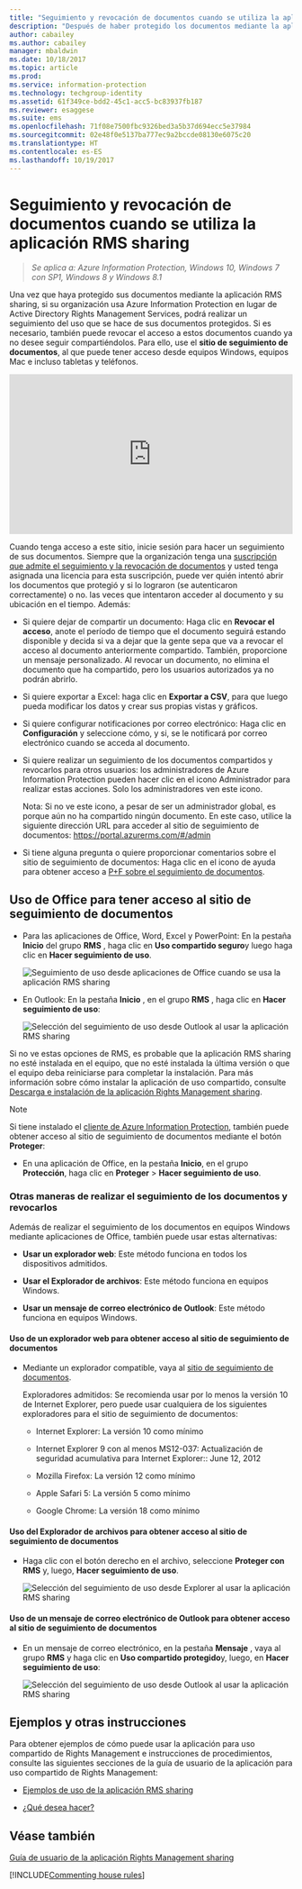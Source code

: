 ```yaml
---
title: "Seguimiento y revocación de documentos cuando se utiliza la aplicación RMS sharing - AIP"
description: "Después de haber protegido los documentos mediante la aplicación RMS sharing, puede realizar el seguimiento de cuántas personas usan tales documentos protegidos. Si es necesario, también puede revocar el acceso a estos documentos cuando ya no desee seguir compartiéndolos."
author: cabailey
ms.author: cabailey
manager: mbaldwin
ms.date: 10/18/2017
ms.topic: article
ms.prod: 
ms.service: information-protection
ms.technology: techgroup-identity
ms.assetid: 61f349ce-bdd2-45c1-acc5-bc83937fb187
ms.reviewer: esaggese
ms.suite: ems
ms.openlocfilehash: 71f08e7500fbc9326bed3a5b37d694ecc5e37984
ms.sourcegitcommit: 02e48f0e5137ba777ec9a2bccde08130e6075c20
ms.translationtype: HT
ms.contentlocale: es-ES
ms.lasthandoff: 10/19/2017
---
```

# <a name="track-and-revoke-your-documents-when-you-use-the-rms-sharing-application"></a>Seguimiento y revocación de documentos cuando se utiliza la aplicación RMS sharing

>*Se aplica a: Azure Information Protection, Windows 10, Windows 7 con SP1, Windows 8 y Windows 8.1*

Una vez que haya protegido sus documentos mediante la aplicación RMS sharing, si su organización usa Azure Information Protection en lugar de Active Directory Rights Management Services, podrá realizar un seguimiento del uso que se hace de sus documentos protegidos. Si es necesario, también puede revocar el acceso a estos documentos cuando ya no desee seguir compartiéndolos. Para ello, use el **sitio de seguimiento de documentos**, al que puede tener acceso desde equipos Windows, equipos Mac e incluso tabletas y teléfonos.

<div style="padding-top: 56.25%; position: relative; width: 100%;">
<iframe style="position: absolute;top: 0;left: 0;right: 0;bottom: 0;" width="100%" height="100%" src="https://channel9.msdn.com/Series/Information-Protection/Azure-RMS-Document-Tracking-and-Revocation/player" frameborder="0" allowfullscreen></iframe>
</div>

Cuando tenga acceso a este sitio, inicie sesión para hacer un seguimiento de sus documentos. Siempre que la organización tenga una [suscripción que admite el seguimiento y la revocación de documentos](https://www.microsoft.com/cloud-platform/azure-information-protection-features) y usted tenga asignada una licencia para esta suscripción, puede ver quién intentó abrir los documentos que protegió y si lo lograron (se autenticaron correctamente) o no. las veces que intentaron acceder al documento y su ubicación en el tiempo. Además:

-   Si quiere dejar de compartir un documento: Haga clic en **Revocar el acceso**, anote el período de tiempo que el documento seguirá estando disponible y decida si va a dejar que la gente sepa que va a revocar el acceso al documento anteriormente compartido. También, proporcione un mensaje personalizado. Al revocar un documento, no elimina el documento que ha compartido, pero los usuarios autorizados ya no podrán abrirlo.

-   Si quiere exportar a Excel: haga clic en **Exportar a CSV**, para que luego pueda modificar los datos y crear sus propias vistas y gráficos.

-   Si quiere configurar notificaciones por correo electrónico: Haga clic en **Configuración** y seleccione cómo, y si, se le notificará por correo electrónico cuando se acceda al documento.

- Si quiere realizar un seguimiento de los documentos compartidos y revocarlos para otros usuarios: los administradores de Azure Information Protection pueden hacer clic en el icono Administrador para realizar estas acciones. Solo los administradores ven este icono.
    
    Nota: Si no ve este icono, a pesar de ser un administrador global, es porque aún no ha compartido ningún documento. En este caso, utilice la siguiente dirección URL para acceder al sitio de seguimiento de documentos: https://portal.azurerms.com/#/admin

-   Si tiene alguna pregunta o quiere proporcionar comentarios sobre el sitio de seguimiento de documentos: Haga clic en el icono de ayuda para obtener acceso a [P+F sobre el seguimiento de documentos](http://go.microsoft.com/fwlink/?LinkId=523977).

## <a name="using-office-to-access-the-document-tracking-site"></a>Uso de Office para tener acceso al sitio de seguimiento de documentos

-   Para las aplicaciones de Office, Word, Excel y PowerPoint: En la pestaña **Inicio** del grupo **RMS** , haga clic en **Uso compartido seguro**y luego haga clic en **Hacer seguimiento de uso**.

    ![Seguimiento de uso desde aplicaciones de Office cuando se usa la aplicación RMS sharing ](../media/ADRMS_MSRMSApp_OfficeToolbarTrackUsage.png)

-   En Outlook: En la pestaña **Inicio** , en el grupo  **RMS** , haga clic en **Hacer seguimiento de uso**:

    ![Selección del seguimiento de uso desde Outlook al usar la aplicación RMS sharing ](../media/ADRMS_MSRMSApp_OutlookTrackUsage.png)

Si no ve estas opciones de RMS, es probable que la aplicación RMS sharing no esté instalada en el equipo, que no esté instalada la última versión o que el equipo deba reiniciarse para completar la instalación. Para más información sobre cómo instalar la aplicación de uso compartido, consulte [Descarga e instalación de la aplicación Rights Management sharing](install-sharing-app.md).

> [!NOTE] 
> Si tiene instalado el [cliente de Azure Information Protection](../rms-client/info-protect-client.md), también puede obtener acceso al sitio de seguimiento de documentos mediante el botón **Proteger**: 
> 
> - En una aplicación de Office, en la pestaña **Inicio**, en el grupo **Protección**, haga clic en **Proteger** > **Hacer seguimiento de uso**. 

### <a name="other-ways-to-track-and-revoke-your-documents"></a>Otras maneras de realizar el seguimiento de los documentos y revocarlos
Además de realizar el seguimiento de los documentos en equipos Windows mediante aplicaciones de Office, también puede usar estas alternativas:

-   **Usar un explorador web**: Este método funciona en todos los dispositivos admitidos.

-   **Usar el Explorador de archivos**: Este método funciona en equipos Windows.

-   **Usar un mensaje de correo electrónico de Outlook**: Este método funciona en equipos Windows.

#### <a name="using-a-web-browser-to-access-the-doc-tracking-site"></a>Uso de un explorador web para obtener acceso al sitio de seguimiento de documentos

-   Mediante un explorador compatible, vaya al [sitio de seguimiento de documentos](http://go.microsoft.com/fwlink/?LinkId=529562).

    Exploradores admitidos: Se recomienda usar por lo menos la versión 10 de Internet Explorer, pero puede usar cualquiera de los siguientes exploradores para el sitio de seguimiento de documentos:

    -   Internet Explorer: La versión 10 como mínimo

    -   Internet Explorer 9 con al menos MS12-037: Actualización de seguridad acumulativa para Internet Explorer:: June 12, 2012

    -   Mozilla Firefox: La versión 12 como mínimo

    -   Apple Safari 5: La versión 5 como mínimo

    -   Google Chrome: La versión 18 como mínimo

#### <a name="using-file-explorer-to-access-the-doc-tracking-site"></a>Uso del Explorador de archivos para obtener acceso al sitio de seguimiento de documentos

-   Haga clic con el botón derecho en el archivo, seleccione **Proteger con RMS** y, luego, **Hacer seguimiento de uso**.

    ![Selección del seguimiento de uso desde Explorer al usar la aplicación RMS sharing](../media/ADRMS_MSRMSApp_ExplorerTrackUsage.png)

#### <a name="using-an-outlook-email-message-to-access-the-doc-tracking-site"></a>Uso de un mensaje de correo electrónico de Outlook para obtener acceso al sitio de seguimiento de documentos

-   En un mensaje de correo electrónico, en la pestaña **Mensaje** , vaya al grupo  **RMS** y haga clic en **Uso compartido protegido**y, luego, en **Hacer seguimiento de uso**:

    ![Selección del seguimiento de uso desde Outlook al usar la aplicación RMS sharing](../media/ADRMS_MSRMSApp_OutlookMessageTrackUsage.png)

## <a name="examples-and-other-instructions"></a>Ejemplos y otras instrucciones
Para obtener ejemplos de cómo puede usar la aplicación para uso compartido de Rights Management e instrucciones de procedimientos, consulte las siguientes secciones de la guía de usuario de la aplicación para uso compartido de Rights Management:

-   [Ejemplos de uso de la aplicación RMS sharing](sharing-app-user-guide.md#examples-for-using-the-rms-sharing-application)

-   [¿Qué desea hacer?](sharing-app-user-guide.md#what-do-you-want-to-do)

## <a name="see-also"></a>Véase también
[Guía de usuario de la aplicación Rights Management sharing](sharing-app-user-guide.md)

[!INCLUDE[Commenting house rules](../includes/houserules.md)]